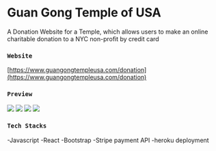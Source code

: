 # Guan Gong Temple of USA

A Donation Website for a Temple​, which allows users to make an online charitable donation to a NYC non-profit by credit card

### `Website`

[https://www.guangongtempleusa.com/donation](https://www.guangongtempleusa.com/donation)

### `Preview`

![](images/frontPageIMG.png)
![](images/picsIMG.png)
![](images/donationIMG.png)
![](images/hoverIMG.png)

### `Tech Stacks`

-Javascript
-React
-Bootstrap
-Stripe payment API
-heroku deployment
